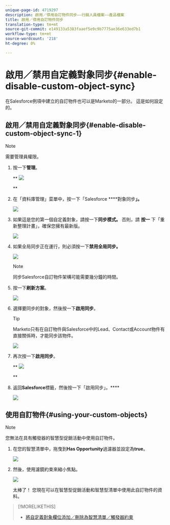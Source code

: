 ```yaml
---
unique-page-id: 4719297
description: 啟用／停用自訂物件同步——行銷人員檔案——產品檔案
title: 啟用／停用自訂物件同步
translation-type: tm+mt
source-git-commit: e149133a5383faaef5e9c9b7775ae36e633ed7b1
workflow-type: tm+mt
source-wordcount: '218'
ht-degree: 0%

---
```



# 啟用／禁用自定義對象同步{#enable-disable-custom-object-sync}

在Salesforce例項中建立的自訂物件也可以是Marketo的一部分。 這是如何設定的。

## 啟用／禁用自定義對象同步{#enable-disable-custom-object-sync-1}

>[!NOTE]
>
>需要管理員權限。

1. 按一下&#x200B;**管理**。

   ** ![](assets/one.png)

   **

1. 在「資料庫管理」菜單中，按一下「Salesforce ****&#x200B;對象同步&#x200B;**」。**

   ![](assets/two-2.png)

1. 如果這是您的第一個自定義對象，請按一下&#x200B;**同步模式。** 否則，請 **按一** 下「重新整理計畫」，確保您擁有最新版。

   ![](assets/image2014-12-10-10-3a14-3a44.png)

1. 如果全局同步正在運行，則必須按一下&#x200B;**禁用全局同步。**

   ![](assets/image2014-12-10-10-3a14-3a54.png)

   >[!NOTE]
   >
   >同步Salesforce自訂物件架構可能需要幾分鐘的時間。

1. 按一下&#x200B;**刷新方案**。

   ![](assets/image2014-12-10-10-3a15-3a7.png)

1. 選擇要同步的對象，然後按一下&#x200B;**啟用同步**。

   >[!TIP]
   >
   >Marketo只有在自訂物件與Salesforce中的Lead、Contact或Account物件有直接關係時，才能同步該物件。

   ![](assets/image2014-12-10-10-3a15-3a30.png)

1. 再次按一下&#x200B;**啟用同步**。

   ** ![](assets/image2014-12-10-10-3a15-3a40.png)

   **

1. 返回&#x200B;**Salesforce**&#x200B;標籤，然後按一下「啟用同步」。****

   ![](assets/image2014-12-10-10-3a15-3a49.png)

## 使用自訂物件{#using-your-custom-objects}

>[!NOTE]
>
>您無法在具有觸發器的智慧型促銷活動中使用自訂物件。

1. 在您的智慧清單中，拖曳到&#x200B;**Has Opportunity**&#x200B;過濾器並設定為&#x200B;**true**。

   ![](assets/image2015-8-26-9-3a39-3a28.png)

1. 然後，使用濾鏡約束來縮小焦點。

   ![](assets/image2015-8-24-14-3a18-3a53.png)

   太棒了！ 您現在可以在智慧型促銷活動和智慧型清單中使用此自訂物件的資料。

>[!MORELIKETHIS]
>
>* [將自定義對象欄位添加／刪除為智慧清單／觸發器約束](add-remove-custom-object-field-as-smart-list-trigger-constraints.md)

>



